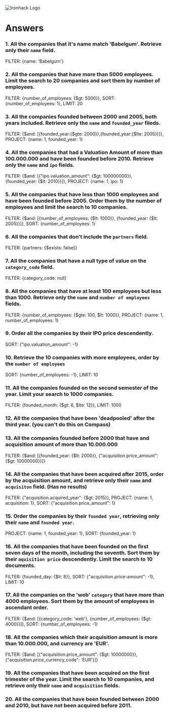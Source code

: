 ![Ironhack Logo](https://i.imgur.com/1QgrNNw.png)

# Answers

### 1. All the companies that it's name match 'Babelgum'. Retrieve only their `name` field.

FILTER: {name: 'Babelgum'}

### 2. All the companies that have more than 5000 employees. Limit the search to 20 companies and sort them by **number of employees**.

FILTER: {number_of_employees: {$gt: 5000}}, SORT: {number_of_employees: 1}, LIMIT: 20

### 3. All the companies founded between 2000 and 2005, both years included. Retrieve only the `name` and `founded_year` fileds.

FILTER: {$and: [{founded_year:{$gte: 2000}},{founded_year:{$lte: 2005}}]}, PROJECT: {name: 1, founded_year: 1}

### 4. All the companies that had a Valuation Amount of more than 100.000.000 and have been founded before 2010. Retrieve only the `name` and `ipo` fields.

FILTER: {$and: [{"ipo.valuation_amount": {$gt: 100000000}}, {founded_year: {$lt: 2010}}]}, PROJECT: {name: 1, ipo: 1}

### 5. All the companies that have less than 1000 employees and have been founded before 2005. Order them by the number of employees and limit the search to 10 companies.

FILTER: {$and: [{number_of_employees: {$lt: 1000}}, {founded_year: {$lt: 2005}}]}, SORT: {number_of_employees: 1}

### 6. All the companies that don't include the `partners` field.

FILTER: {partners: {$exists: false}}

### 7. All the companies that have a null type of value on the `category_code` field.

FILTER: {category_code: null}

### 8. All the companies that have at least 100 employees but less than 1000. Retrieve only the `name` and `number of employees` fields.

FILTER: {number_of_employees: {$gte: 100, $lt: 1000}}, PROJECT: {name: 1, number_of_employees: 1}

### 9. Order all the companies by their IPO price descendently.

SORT: {"ipo.valuation_amount": -1}

### 10. Retrieve the 10 companies with more employees, order by the `number of employees`

SORT: {number_of_employees: -1}, LIMIT: 10

### 11. All the companies founded on the second semester of the year. Limit your search to 1000 companies.

FILTER: {founded_month: {$gt: 6, $lte: 12}}, LIMIT: 1000

### 12. All the companies that have been 'deadpooled' after the third year. (you can't do this on Compass)

<!-- Your Code Goes Here -->

### 13. All the companies founded before 2000 that have and acquisition amount of more than 10.000.000

FILTER: {$and: [{founded_year: {$lt: 2000}}, {"acquisition.price_amount": {$gt: 10000000}}]}

### 14. All the companies that have been acquired after 2015, order by the acquisition amount, and retrieve only their `name` and `acquisiton` field. (Has no results)

FILTER: {"acquisition.acquired_year": {$gt: 2015}}, PROJECT: {name: 1, acquisition: 1}, SORT: {"acquisition.price_amount": 1}

### 15. Order the companies by their `founded year`, retrieving only their `name` and `founded year`.

PROJECT: {name: 1, founded_year: 1}, SORT: {founded_year: 1}

### 16. All the companies that have been founded on the first seven days of the month, including the seventh. Sort them by their `aquisition price` descendently. Limit the search to 10 documents.

FILTER: {founded_day: {$lt: 8}}, SORT: {"acquisition.price-amount": -1}, LIMIT: 10

### 17. All the companies on the 'web' `category` that have more than 4000 employees. Sort them by the amount of employees in ascendant order.

FILTER: {$and: [{category_code: 'web'}, {number_of_employees: {$gt: 4000}}]}, SORT: {number_of_employees: -1}

### 18. All the companies which their acquisition amount is more than 10.000.000, and currency are 'EUR'.

FILTER: {$and: [{"acquisition.price_amount": {$gt: 10000000}}, {"acquisition.price_currency_code": 'EUR'}]}

### 19. All the companies that have been acquired on the first trimester of the year. Limit the search to 10 companies, and retrieve only their `name` and `acquisition` fields.

<!-- Your Code Goes Here -->

### 20. All the companies that have been founded between 2000 and 2010, but have not been acquired before 2011.

<!-- Your Code Goes Here -->
